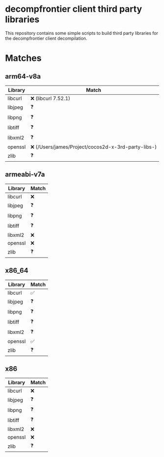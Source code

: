 # decompfrontier client third party libraries
This repository contains some simple scripts to build third party libraries for the decompfrontier client decompilation.

# Matches

## arm64-v8a
| Library | Match |
| ------- | ----- |
| libcurl | ❌ (libcurl 7.52.1) |
| libjpeg | ❓ |
| libpng | ❓ |
| libtiff | ❓ |
| libxml2 | ❓ |
| openssl | ❌ (/Users/james/Project/cocos2d-x-3rd-party-libs-) |
| zlib    | ❓ |

## armeabi-v7a
| Library | Match |
| ------- | ----- |
| libcurl | ❌ |
| libjpeg | ❓ |
| libpng | ❓ |
| libtiff | ❓ |
| libxml2 | ❌ |
| openssl | ❌ |
| zlib    | ❓ |

## x86_64
| Library | Match |
| ------- | ----- |
| libcurl | ✅ |
| libjpeg | ❓ |
| libpng | ❓ |
| libtiff | ❓ |
| libxml2 | ❓ |
| openssl | ✅ |
| zlib    | ❓ |

## x86
| Library | Match |
| ------- | ----- |
| libcurl | ❌ |
| libjpeg | ❓ |
| libpng | ❓ |
| libtiff | ❓ |
| libxml2 | ❌ |
| openssl | ❌ |
| zlib    | ❓ |
